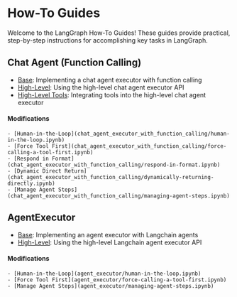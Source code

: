 # How-To Guides

Welcome to the LangGraph How-To Guides! These guides provide practical, step-by-step instructions for accomplishing key tasks in LangGraph.


## Chat Agent (Function Calling)
   
- [Base](chat_agent_executor_with_function_calling/base.ipynb): Implementing a chat agent executor with function calling
- [High-Level](chat_agent_executor_with_function_calling/high-level.ipynb): Using the high-level chat agent executor API
- [High-Level Tools](chat_agent_executor_with_function_calling/high-level-tools.ipynb): Integrating tools into the high-level chat agent executor

#### Modifications
    - [Human-in-the-Loop](chat_agent_executor_with_function_calling/human-in-the-loop.ipynb)
    - [Force Tool First](chat_agent_executor_with_function_calling/force-calling-a-tool-first.ipynb)
    - [Respond in Format](chat_agent_executor_with_function_calling/respond-in-format.ipynb)
    - [Dynamic Direct Return](chat_agent_executor_with_function_calling/dynamically-returning-directly.ipynb)
    - [Manage Agent Steps](chat_agent_executor_with_function_calling/managing-agent-steps.ipynb)

## AgentExecutor

- [Base](agent_executor/base.ipynb): Implementing an agent executor with Langchain agents  
- [High-Level](agent_executor/high-level.ipynb): Using the high-level Langchain agent executor API

#### Modifications
    - [Human-in-the-Loop](agent_executor/human-in-the-loop.ipynb)
    - [Force Tool First](agent_executor/force-calling-a-tool-first.ipynb)
    - [Manage Agent Steps](agent_executor/managing-agent-steps.ipynb)
